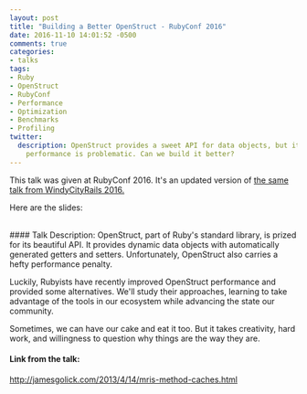 ```yaml
---
layout: post
title: "Building a Better OpenStruct - RubyConf 2016"
date: 2016-11-10 14:01:52 -0500
comments: true
categories:
- talks
tags:
- Ruby
- OpenStruct
- RubyConf
- Performance
- Optimization
- Benchmarks
- Profiling
twitter:
  description: OpenStruct provides a sweet API for data objects, but its
    performance is problematic. Can we build it better?
---
```


This talk was given at RubyConf 2016. It's an updated version of [the same talk from WindyCityRails 2016.](/talks/2016/09/16/building-a-better-openstruct/)

Here are the slides:

<script async class="speakerdeck-embed" data-id="a58b363d2b76458ea09bee059d5e34e5" data-ratio="1.77777777777778" src="//speakerdeck.com/assets/embed.js"></script>

<br/>
#### Talk Description:
OpenStruct, part of Ruby's standard library, is prized for its beautiful API. It provides dynamic data objects with automatically generated getters and setters. Unfortunately, OpenStruct also carries a hefty performance penalty.

Luckily, Rubyists have recently improved OpenStruct performance and provided some alternatives. We'll study their approaches, learning to take advantage of the tools in our ecosystem while advancing the state our community.

Sometimes, we can have our cake and eat it too. But it takes creativity, hard work, and willingness to question why things are the way they are.

#### Link from the talk:
http://jamesgolick.com/2013/4/14/mris-method-caches.html

